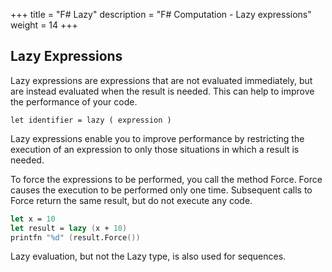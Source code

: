 +++
title = "F# Lazy"
description = "F# Computation - Lazy expressions"
weight = 14
+++

## Lazy Expressions


Lazy expressions are expressions that are not evaluated immediately, but are instead evaluated when the result is needed. This can help to improve the performance of your code.

`let identifier = lazy ( expression )`


Lazy expressions enable you to improve performance by restricting the execution of an expression to only those situations in which a result is needed.

To force the expressions to be performed, you call the method Force. Force causes the execution to be performed only one time. Subsequent calls to Force return the same result, but do not execute any code.


```fsharp
let x = 10
let result = lazy (x + 10)
printfn "%d" (result.Force())
```

Lazy evaluation, but not the Lazy type, is also used for sequences.